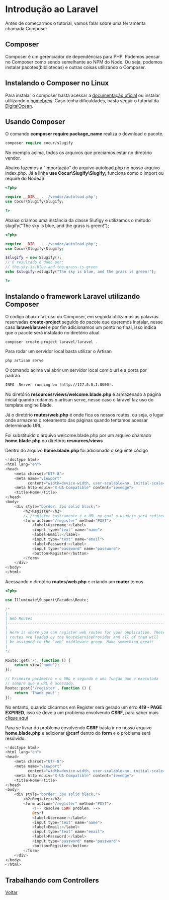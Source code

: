 # Introdução ao Laravel

Antes de começarmos o tutorial, vamos falar sobre uma ferramenta chamada Composer

## Composer
Composer é um gerenciador de dependências para PHP. Podemos pensar no Composer como sendo semelhante ao NPM do Node. Ou seja, podemos instalar pacotes(bibliotecas) e outras coisas utilizando o Composer.

## Instalando o Composer no Linux

Para instalar o composer basta acessar a [documentação oficial](https://getcomposer.org/doc/00-intro.md#installation-linux-unix-macos) ou instalar utilizando o [homebrew](https://formulae.brew.sh/formula/composer#default). Caso tenha dificuldades, basta seguir o tutorial da [DigitalOcean](https://www.digitalocean.com/community/tutorials/how-to-install-and-use-composer-on-ubuntu-20-04).

## Usando Composer

O comando **composer require package_name** realiza o download o pacote.

```php
composer require cocur/slugify
```

No exemplo acima, todos os arquivos que preciamos estar no diretório vendor.

Abaixo fazemos a "importação" do arquivo autoload.php no nosso arquivo index.php. Já a linha **use Cocur\Slugify\Slugify;** funciona como o import ou require do NodeJS. 
```php
<?php

require __DIR__ . '/vendor/autoload.php';
use Cocur\Slugify\Slugify;

?>
```

Abaixo criamos uma instância da classe Slufigy e utilizamos o método slugify("The sky is blue, and the grass is green!");

```php
<?php

require __DIR__ . '/vendor/autoload.php';
use Cocur\Slugify\Slugify;

$slugify = new Slugify();
// O resultado é dado por:
// the-sky-is-blue-and-the-grass-is-green
echo $slugify->slugify("The sky is blue, and the grass is green!");

?>
```

## Instalando o framework Laravel utilizando Composer

O código abaixo faz uso do Composer, em seguida utilizamos as palavras reservadas **create-project** seguido do pacote que queremos instalar, nesse caso **laravel/laravel** e por fim adicionamos um ponto no final, isso indica que o pacote será instalado no diretório atual.

```php
composer create-project laravel/laravel .
```

Para rodar um servidor local basta utilizar o Artisan

```php
php artisan serve
```

O comando acima vai abrir um servidor local com o url e a porta por padrão.

```txt
INFO  Server running on [http://127.0.0.1:8000].  
```

No diretório **resources/views/welcome.blade.php** é armazenado a página inicial quando rodamos o artisan serve, nesse caso o laravel faz uso do template engine Blade. 

Já o diretório **routes/web.php** é onde fica os nossos routes, ou seja, o lugar onde armazena o roteamento das páginas quando tentamos acessar determinado URL.

Foi substituido o arquivo welcome.blade.php por um arquivo chamado **home.blade.php** no diretório **resources/views**

Dentro do arquivo **home.blade.php** foi adicionado o seguinte código

```php
<!doctype html>
<html lang="en">
<head>
    <meta charset="UTF-8">
    <meta name="viewport"
          content="width=device-width, user-scalable=no, initial-scale=1.0, maximum-scale=1.0, minimum-scale=1.0">
    <meta http-equiv="X-UA-Compatible" content="ie=edge">
    <title>Home</title>
</head>
<body>
    <div style="border: 3px solid black;">
        <h2>Register</h2>
        // /register basicamente é o URL no qual o usuário será redirecionado
        <form action="/register" method="POST">
            <label>Username:</label>
            <input type="text" name="name">
            <label>Email:</label>
            <input type="text" name="email">
            <label>Password:</label>
            <input type="password" name="password">
            <button>Register</button>
        </form>
    </div>
</body>
</html>

```

Acessando o diretório **routes/web.php** e criando um **router** temos

```php
<?php

use Illuminate\Support\Facades\Route;

/*
|--------------------------------------------------------------------------
| Web Routes
|--------------------------------------------------------------------------
|
| Here is where you can register web routes for your application. These
| routes are loaded by the RouteServiceProvider and all of them will
| be assigned to the "web" middleware group. Make something great!
|
*/

Route::get('/', function () {
    return view('home');
});

// Primeiro parâmetro = o URL e segundo é uma função que é executada
// sempre que o URL é acessado.
Route::post('/register', function () {
    return 'Thank you!';
});

```

No entanto, quando clicarmos em Register será gerado um erro **419 - PAGE EXPIRED**, isso se deve a um problema envolvendo **CSRF**, para saber mais [clique aqui](https://www.ibm.com/docs/pt-br/sva/10.0.0?topic=configuration-prevention-cross-site-request-forgery-csrf-attacks)

Para se livrar do problema envolvendo **CSRF** basta ir no nosso arquivo **home.blade.php** e adicionar **@csrf** dentro do **form** e o problema será resolvido.

```php
<!doctype html>
<html lang="en">
<head>
    <meta charset="UTF-8">
    <meta name="viewport"
          content="width=device-width, user-scalable=no, initial-scale=1.0, maximum-scale=1.0, minimum-scale=1.0">
    <meta http-equiv="X-UA-Compatible" content="ie=edge">
    <title>Home</title>
</head>
<body>
    <div style="border: 3px solid black;">
        <h2>Register</h2>
        <form action="/register" method="POST">
            <!-- Resolve CSRF problem. -->
            @csrf
            <label>Username:</label>
            <input type="text" name="name">
            <label>Email:</label>
            <input type="text" name="email">
            <label>Password:</label>
            <input type="password" name="password">
            <button>Register</button>
        </form>
    </div>
</body>
</html>
```

## Trabalhando com Controllers



[Voltar](README.md)